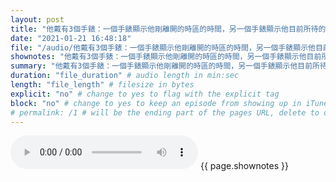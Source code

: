 ```yaml
---
layout: post
title: "他戴有3個手錶：一個手錶顯示他剛離開的時區的時間，另一個手錶顯示他目前所待的時區的時間；第三個手錶則顯示他將要到達的時區的時間。" # quotes allow forbidden characters like the colon
date: "2021-01-21 16:48:18"
file: "/audio/他戴有3個手錶：一個手錶顯示他剛離開的時區的時間，另一個手錶顯示他目前所待的時區的時間；第三個手錶則顯示他將要到達的時區的時間。.mp3"
shownotes: "他戴有3個手錶：一個手錶顯示他剛離開的時區的時間，另一個手錶顯示他目前所待的時區的時間；第三個手錶則顯示他將要到達的時區的時間。"
summary: "他戴有3個手錶：一個手錶顯示他剛離開的時區的時間，另一個手錶顯示他目前所待的時區的時間；第三個手錶則顯示他將要到達的時區的時間。"
duration: "file_duration" # audio length in min:sec
length: "file_length" # filesize in bytes
explicit: "no" # change to yes to flag with the explicit tag
block: "no" # change to yes to keep an episode from showing up in iTunes
# permalink: /1 # will be the ending part of the pages URL, delete to default to the title
---
```


<audio controls>
<source src="{{site.url}}{{site.baseurl}}{{ page.file }}" type="audio/x-mp3">
Your browser does not support the audio element.
</audio>
{{ page.shownotes }}

